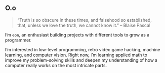 ## O.o

>“Truth is so obscure in these times, and falsehood so established, that, unless we love the truth, we cannot know it.” – Blaise Pascal

I’m `eon`, an enthusiast building projects with different tools to grow as a programmer.

I’m interested in low-level programming, retro video game hacking, machine learning, and computer vision. Right now, I’m learning applied math to improve my problem-solving skills and deepen my understanding of how a computer really works on the most intricate parts.
